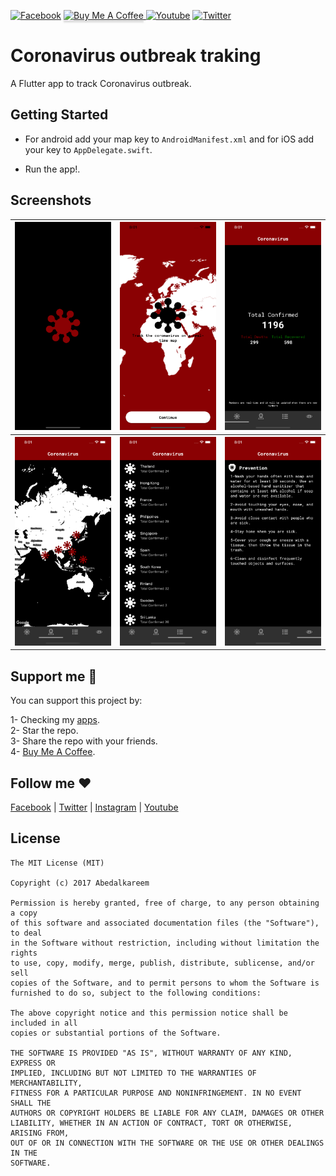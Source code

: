 [![Facebook](https://img.shields.io/badge/follow-facebook-4267B2)](https://www.facebook.com/Abedalkareem.Omreyh)
<a href="https://www.buymeacoffee.com/abedalkareem" target="_blank"><img src="https://www.buymeacoffee.com/assets/img/custom_images/orange_img.png" alt="Buy Me A Coffee" style="height: 20px !important;width: 100px !important; box-shadow: 0px 3px 2px 0px rgba(190, 190, 190, 0.5) !important;-webkit-box-shadow: 0px 3px 2px 0px rgba(190, 190, 190, 0.5) !important;" > </a>
[![Youtube](https://img.shields.io/badge/subscribe-youtube-c4302b)](https://www.youtube.com/c/Omreyh)
[![Twitter](https://img.shields.io/badge/follow-twitter-00acee)](https://twitter.com/abedalkareemomr)


# Coronavirus outbreak traking

A Flutter app to track Coronavirus outbreak.

## Getting Started  

- For android add your map key to ```AndroidManifest.xml``` and for iOS add your key to ```AppDelegate.swift```.

- Run the app!.


## Screenshots  

<table>
  <tbody>
    <tr>
      <th><img src="https://raw.githubusercontent.com/Abedalkareem/Coronavirus-Flutter/master/screenshots/screenshot1.png"/></th>
      <th><img src="https://raw.githubusercontent.com/Abedalkareem/Coronavirus-Flutter/master/screenshots/screenshot2.png"/></th>
      <th><img src="https://raw.githubusercontent.com/Abedalkareem/Coronavirus-Flutter/master/screenshots/screenshot3.png"/></th>
    </tr>
    <tr>
      <th><img src="https://raw.githubusercontent.com/Abedalkareem/Coronavirus-Flutter/master/screenshots/screenshot4.png"/></th>
      <th><img src="https://raw.githubusercontent.com/Abedalkareem/Coronavirus-Flutter/master/screenshots/screenshot5.png"/></th>
      <th><img src="https://raw.githubusercontent.com/Abedalkareem/Coronavirus-Flutter/master/screenshots/screenshot6.png"/></th>
    </tr>
  </tbody>
</table>  

  
## Support me 🚀  

You can support this project by:  

1- Checking my [apps](https://apps.apple.com/us/developer/id928910207).  
2- Star the repo.  
3- Share the repo with your friends.  
4- [Buy Me A Coffee](https://www.buymeacoffee.com/abedalkareem).  

## Follow me ❤️  

[Facebook](https://www.facebook.com/Abedalkareem.Omreyh/) | [Twitter](https://twitter.com/abedalkareemomr) | [Instagram](https://instagram.com/abedalkareemomreyh/) | [Youtube](https://www.youtube.com/user/AbedalkareemOmreyh)


## License

```
The MIT License (MIT)

Copyright (c) 2017 Abedalkareem

Permission is hereby granted, free of charge, to any person obtaining a copy
of this software and associated documentation files (the "Software"), to deal
in the Software without restriction, including without limitation the rights
to use, copy, modify, merge, publish, distribute, sublicense, and/or sell
copies of the Software, and to permit persons to whom the Software is
furnished to do so, subject to the following conditions:

The above copyright notice and this permission notice shall be included in all
copies or substantial portions of the Software.

THE SOFTWARE IS PROVIDED "AS IS", WITHOUT WARRANTY OF ANY KIND, EXPRESS OR
IMPLIED, INCLUDING BUT NOT LIMITED TO THE WARRANTIES OF MERCHANTABILITY,
FITNESS FOR A PARTICULAR PURPOSE AND NONINFRINGEMENT. IN NO EVENT SHALL THE
AUTHORS OR COPYRIGHT HOLDERS BE LIABLE FOR ANY CLAIM, DAMAGES OR OTHER
LIABILITY, WHETHER IN AN ACTION OF CONTRACT, TORT OR OTHERWISE, ARISING FROM,
OUT OF OR IN CONNECTION WITH THE SOFTWARE OR THE USE OR OTHER DEALINGS IN THE
SOFTWARE.
```